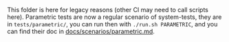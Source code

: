 This folder is here for legacy reasons (other CI may need to call scripts here). Parametric tests are now a regular scenario of system-tests, they are in `tests/parametric/`, you can run then with `./run.sh PARAMETRIC`, and you can find their doc in [docs/scenarios/parametric.md](https://github.com/DataDog/system-tests/blob/main/docs/scenarios/parametric.md).